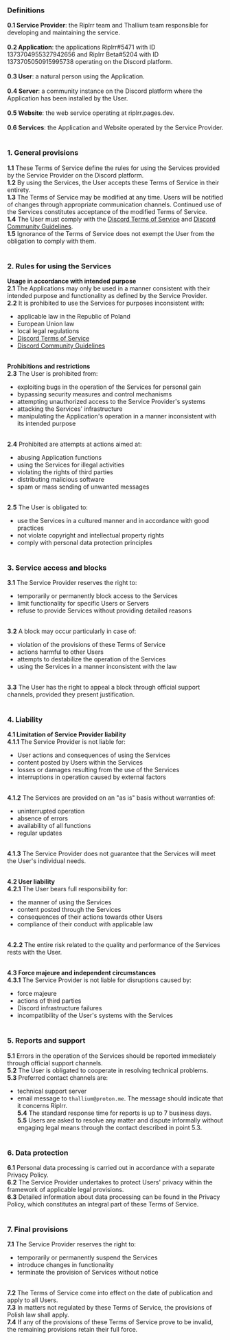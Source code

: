 ### Definitions<br>
**0.1 Service Provider**:  the Riplrr team and Thallium team responsible for developing and maintaining the service.<br><br>
**0.2 Application**: the applications Riplrr#5471 with ID 1373704955327942656 and Riplrr Beta#5204 with ID 1373705050915995738 operating on the Discord platform.<br><br>
**0.3 User**: a natural person using the Application.<br><br>
**0.4 Server**: a community instance on the Discord platform where the Application has been installed by the User.<br><br>
**0.5 Website**: the web service operating at riplrr.pages.dev.<br><br>
**0.6 Services**: the Application and Website operated by the Service Provider.<br><br>

### 1. General provisions<br>
**1.1** These Terms of Service define the rules for using the Services provided by the Service Provider on the Discord platform.<br>
**1.2** By using the Services, the User accepts these Terms of Service in their entirety.<br>
**1.3** The Terms of Service may be modified at any time. Users will be notified of changes through appropriate communication channels. Continued use of the Services constitutes acceptance of the modified Terms of Service.<br>
**1.4** The User must comply with the [Discord Terms of Service](https://discord.com/terms) and [Discord Community Guidelines](https://discord.com/guidelines).<br>
**1.5** Ignorance of the Terms of Service does not exempt the User from the obligation to comply with them.<br><br>

### 2. Rules for using the Services<br>
**Usage in accordance with intended purpose**<br>
**2.1** The Applications may only be used in a manner consistent with their intended purpose and functionality as defined by the Service Provider.<br>
**2.2** It is prohibited to use the Services for purposes inconsistent with:<br>
- applicable law in the Republic of Poland<br>
- European Union law<br>
- local legal regulations<br>
- [Discord Terms of Service](https://discord.com/terms)<br>
- [Discord Community Guidelines](https://discord.com/guidelines)<br><br>

**Prohibitions and restrictions**<br>
**2.3** The User is prohibited from:<br>
- exploiting bugs in the operation of the Services for personal gain<br>
- bypassing security measures and control mechanisms<br>
- attempting unauthorized access to the Service Provider's systems<br>
- attacking the Services' infrastructure<br>
- manipulating the Application's operation in a manner inconsistent with its intended purpose<br><br>

**2.4** Prohibited are attempts at actions aimed at:<br>
- abusing Application functions<br>
- using the Services for illegal activities<br>
- violating the rights of third parties<br>
- distributing malicious software<br>
- spam or mass sending of unwanted messages<br><br>

**2.5** The User is obligated to:<br>
- use the Services in a cultured manner and in accordance with good practices<br>
- not violate copyright and intellectual property rights<br>
- comply with personal data protection principles<br><br>

### 3. Service access and blocks<br>
**3.1** The Service Provider reserves the right to:<br>
- temporarily or permanently block access to the Services<br>
- limit functionality for specific Users or Servers<br>
- refuse to provide Services without providing detailed reasons<br><br>

**3.2** A block may occur particularly in case of:<br>
- violation of the provisions of these Terms of Service<br>
- actions harmful to other Users<br>
- attempts to destabilize the operation of the Services<br>
- using the Services in a manner inconsistent with the law<br><br>

**3.3** The User has the right to appeal a block through official support channels, provided they present justification.<br><br>

### 4. Liability<br>
**4.1 Limitation of Service Provider liability**<br>
**4.1.1** The Service Provider is not liable for:<br>
- User actions and consequences of using the Services<br>
- content posted by Users within the Services<br>
- losses or damages resulting from the use of the Services<br>
- interruptions in operation caused by external factors<br><br>

**4.1.2** The Services are provided on an "as is" basis without warranties of:<br>
- uninterrupted operation<br>
- absence of errors<br>
- availability of all functions<br>
- regular updates<br><br>

**4.1.3** The Service Provider does not guarantee that the Services will meet the User's individual needs.<br><br>

**4.2 User liability**<br>
**4.2.1** The User bears full responsibility for:<br>
- the manner of using the Services<br>
- content posted through the Services<br>
- consequences of their actions towards other Users<br>
- compliance of their conduct with applicable law<br><br>

**4.2.2** The entire risk related to the quality and performance of the Services rests with the User.<br><br>

**4.3 Force majeure and independent circumstances**<br>
**4.3.1** The Service Provider is not liable for disruptions caused by:<br>
- force majeure<br>
- actions of third parties<br>
- Discord infrastructure failures<br>
- incompatibility of the User's systems with the Services<br><br>

### 5. Reports and support<br>
**5.1** Errors in the operation of the Services should be reported immediately through official support channels.<br>
**5.2** The User is obligated to cooperate in resolving technical problems.<br>
**5.3** Preferred contact channels are:<br>
- technical support server<br>
- email message to `thallium@proton.me`. The message should indicate that it concerns Riplrr.<br>
**5.4** The standard response time for reports is up to 7 business days.<br>
**5.5** Users are asked to resolve any matter and dispute informally without engaging legal means through the contact described in point 5.3.<br><br>

### 6. Data protection<br>
**6.1** Personal data processing is carried out in accordance with a separate Privacy Policy.<br>
**6.2** The Service Provider undertakes to protect Users' privacy within the framework of applicable legal provisions.<br>
**6.3** Detailed information about data processing can be found in the Privacy Policy, which constitutes an integral part of these Terms of Service.<br><br>

### 7. Final provisions<br>
**7.1** The Service Provider reserves the right to:<br>
- temporarily or permanently suspend the Services<br>
- introduce changes in functionality<br>
- terminate the provision of Services without notice<br><br>

**7.2** The Terms of Service come into effect on the date of publication and apply to all Users.<br>
**7.3** In matters not regulated by these Terms of Service, the provisions of Polish law shall apply.<br>
**7.4** If any of the provisions of these Terms of Service prove to be invalid, the remaining provisions retain their full force.<br>
